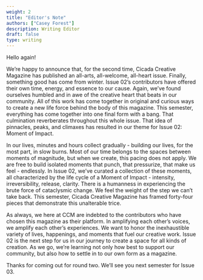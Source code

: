 ```yaml
---
weight: 2
title: "Editor's Note"
authors: ["Casey Forest"]
description: Writing Editor
draft: false
type: writing
---
```


Hello again!

We’re happy to announce that, for the second time, Cicada Creative Magazine has published an all-arts, all-welcome, all-heart issue. Finally, something good has come from winter. Issue 02’s contributors have offered their own time, energy, and essence to our cause. Again, we’ve found ourselves humbled and in awe of the creative heart that beats in our community. All of this work has come together in original and curious ways to create a new life force behind the body of this magazine. This semester, everything has come together into one final form with a bang. That culmination reverberates throughout this whole issue. That idea of pinnacles, peaks, and climaxes has resulted in our theme for Issue 02: Moment of Impact.

In our lives, minutes and hours collect gradually - building our lives, for the most part, in slow burns. Most of our time belongs to the spaces between moments of magnitude, but when we create, this pacing does not apply. We are free to build isolated moments that punch, that pressurize, that make us feel - endlessly. In Issue 02, we’ve curated a collection of these moments, all characterized by the life cycle of a Moment of Impact - intensity, irreversibility, release, clarity. There is a humanness in experiencing the brute force of cataclysmic change. We feel the weight of the step we can’t take back. This semester, Cicada Creative Magazine has framed forty-four pieces that demonstrate this unalterable trice.

As always, we here at CCM are indebted to the contributors who have chosen this magazine as their platform. In amplifying each other’s voices, we amplify each other’s experiences. We want to honor the inexhaustible variety of lives, happenings, and moments that fuel our creative work. Issue 02 is the next step for us in our journey to create a space for all kinds of creation. As we go, we’re learning not only how best to support our community, but also how to settle in to our own form as a magazine.

Thanks for coming out for round two. We’ll see you next semester for Issue 03.
